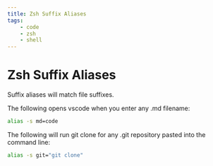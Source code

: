 ```yaml
---
title: Zsh Suffix Aliases
tags:
    - code
    - zsh
    - shell
---
```


# Zsh Suffix Aliases

Suffix aliases will match file suffixes.    

The following opens vscode when you enter any .md filename:
~~~ bash
alias -s md=code
~~~

The following will run git clone for any .git repository pasted into the command line:
~~~ bash
alias -s git="git clone"
~~~

